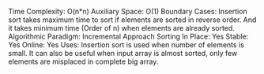 Time Complexity: O(n*n)
Auxiliary Space: O(1)
Boundary Cases: Insertion sort takes maximum time to sort if elements are sorted in reverse order. And it takes minimum time (Order of n) when elements are already sorted.
Algorithmic Paradigm: Incremental Approach
Sorting In Place: Yes
Stable: Yes
Online: Yes
Uses: Insertion sort is used when number of elements is small. It can also be useful when input array is almost sorted, only few elements are misplaced in complete big array.

